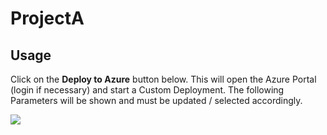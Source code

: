 # ProjectA

## Usage

Click on the **Deploy to Azure** button below. This will open the Azure Portal (login if necessary) and start a Custom Deployment. The following Parameters will be shown and must be updated / selected accordingly. 

<a href="https://portal.azure.com/#create/Microsoft.Template/uri/https%3A%2F%2Fraw.githubusercontent.com%2Fmrptsai%2FProjectABC%2Fmaster%2Fazuredeploy.json" target="_blank">
    <img src="http://azuredeploy.net/deploybutton.png"/>
</a>
